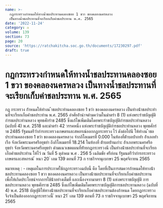 ```yaml
---
name: >-
  กฎกระทรวงกำหนดให้ทางน้ำชลประทานคลองซอย 1 ขวา ของคลองนครหลวง
  เป็นทางน้ำชลประทานที่จะเรียกเก็บค่าชลประทาน พ.ศ. 2565
date: '2022-11-24'
category: ก
volume: 139
section: 73
page: 20
source: 'https://ratchakitcha.soc.go.th/documents/17230297.pdf'
draft: true
---
```


# กฎกระทรวงกำหนดให้ทางน้ำชลประทานคลองซอย 1 ขวา ของคลองนครหลวง เป็นทางน้ำชลประทานที่จะเรียกเก็บค่าชลประทาน พ.ศ. 2565

กฎ กระทรวง ก้ําหนดให้ทํางน ้ําชลประทํานคลองซอย 1 ขวํา ของคลองนครหลวง เป็นทํางน้ําชลประทํานที่จะเรียกเก็บค่ําชลประทําน พ.ศ. 2565 อําศัยอ้ํานําจตํามควํามในมําตรํา 8 (1) แห่งพระรําชบัญญัติกํารชลประทํานหลวง พุทธศักรําช 2485 ซึ่งแก้ไขเพิ่มเติมโดยพระรําชบัญญัติกํารชลประทํานหลวง (ฉบับที่ 4) พ.ศ. 2518 และมําตรํา 42 วรรคหนึ่ง แห่งพระรําชบัญญัติกํารชลประทํานหลวง พุทธศักรําช 2485 รัฐมนตรีว่ํากํารกระทรวงเกษตรและสหกรณ์ออกกฎกระทรวง ไว้ ดังต่อไปนี ให้ทํางน ้ําชลประทํานคลองซอย 1 ขวํา ของคลองนครหลวง จํากกิโลเมตรที่ 0.000 ในท้องที่ต้ําบลปํากท่ํา อ้ําเภอท่ําเรือ จังหวัดพระนครศรีอยุธยํา ถึงกิโลเมตรที่ 18.214 ในท้องที่ ต้ําบลบ้ํานเกําะ อ้ําเภอพระนครศรีอยุธยํา จังหวัดพระนครศรีอยุธยํา ตํามแนวเขตแผนที่ท้ํายกฎกระทรวงนี เป็นทํางน้ําชลประทํานที่จะเรียกเก็บค่ําชลประทําน ให้ไว้ ณ วันที่ 5 ตุลําคม พ.ศ . 256 5 เฉลิมชัย ศรีอ่อน รัฐมนตรีว่ํากํารกระทรวงเกษตรและสหกรณ์ ้ หนา 20 ่ เลม 139 ตอนที่ 73 ก ราชกิจจานุเบกษา 25 พฤศจิกายน 2565



หมายเหตุ : - เหตุผลในการประกาศใช้กฎกระทรวงฉบับนี้ คือ โดยที่เป็นการสมควรก้าหนดให้ทางน้้า ชลประทานคลองซอย 1 ขวา ของคลองนครหลวง เป็นทางน้้าชลประทานที่จะเรียกเก็บค่าชลประทาน เพื่อให้เกิดประโยชน์จากการใช้น้้าอย่างเต็มที่ และเนื่องจากมาตรา 8 (1) แห่งพระราชบัญญัติ การชลประทานหลวง พุทธศักราช 2485 ซึ่งแก้ไขเพิ่มเติมโดยพระราชบัญญัติการชลประทานหลวง (ฉบับที่ 4) พ.ศ. 2518 บัญญัติให้ทางน้้าชลประทานที่จะเรียกเก็บค่าชลประทานต้องก้าหนด โดยกฎกระทรวง จึงจ้าเป็นต้องออกกฎกระทรวงนี้ ้ หนา 21 ่ เลม 139 ตอนที่ 73 ก ราชกิจจานุเบกษา 25 พฤศจิกายน 2565

